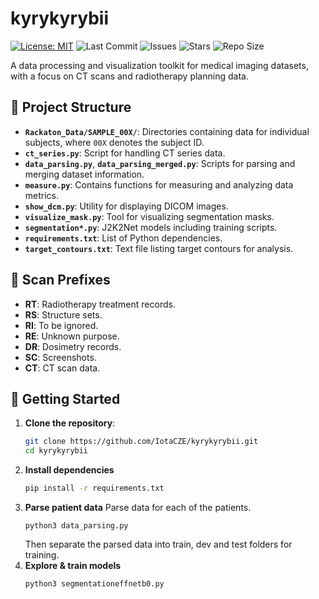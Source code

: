 # kyrykyrybii

[![License: MIT](https://img.shields.io/badge/License-MIT-yellow.svg)](LICENSE)
![Last Commit](https://img.shields.io/github/last-commit/IotaCZE/kyrykyrybii)
![Issues](https://img.shields.io/github/issues/IotaCZE/kyrykyrybii)
![Stars](https://img.shields.io/github/stars/IotaCZE/kyrykyrybii?style=social)
![Repo Size](https://img.shields.io/github/repo-size/IotaCZE/kyrykyrybii)

A data processing and visualization toolkit for medical imaging datasets, with a focus on CT scans and radiotherapy planning data.

## 📁 Project Structure

- **`Rackaton_Data/SAMPLE_00X/`**: Directories containing data for individual subjects, where `00X` denotes the subject ID.
- **`ct_series.py`**: Script for handling CT series data.
- **`data_parsing.py`**, **`data_parsing_merged.py`**: Scripts for parsing and merging dataset information.
- **`measure.py`**: Contains functions for measuring and analyzing data metrics.
- **`show_dcm.py`**: Utility for displaying DICOM images.
- **`visualize_mask.py`**: Tool for visualizing segmentation masks.
- **`segmentation*.py`**: J2K2Net models including training scripts.
- **`requirements.txt`**: List of Python dependencies.
- **`target_contours.txt`**: Text file listing target contours for analysis.

## 🧾 Scan Prefixes

- **RT**: Radiotherapy treatment records.
- **RS**: Structure sets.
- **RI**: To be ignored.
- **RE**: Unknown purpose.
- **DR**: Dosimetry records.
- **SC**: Screenshots.
- **CT**: CT scan data.

## 🚀 Getting Started

1. **Clone the repository**:
   ```bash
   git clone https://github.com/IotaCZE/kyrykyrybii.git
   cd kyrykyrybii
   ```
1. **Install dependencies**
    ```bash
    pip install -r requirements.txt
    ```
1. **Parse patient data**
   Parse data for each of the patients.
   ```
   python3 data_parsing.py
   ```
   Then separate the parsed data into train, dev and test folders for training.
1. **Explore & train models**
   ```
   python3 segmentationeffnetb0.py
   ```
